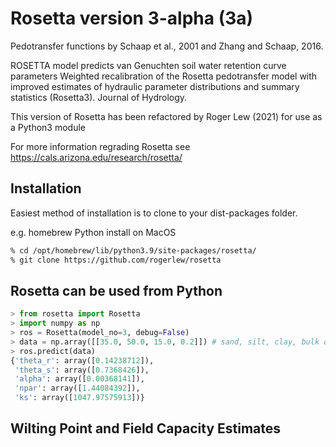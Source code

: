 # Rosetta version 3-alpha (3a) 

Pedotransfer functions by Schaap et al., 2001 and Zhang and Schaap, 2016.

ROSETTA model predicts van Genuchten soil water retention curve parameters 
Weighted recalibration of the Rosetta pedotransfer model with improved estimates of hydraulic parameter 
distributions and summary statistics (Rosetta3). Journal of Hydrology.

This version of Rosetta has been refactored by Roger Lew (2021) for use as a Python3 module

For more information regrading Rosetta see https://cals.arizona.edu/research/rosetta/

## Installation

Easiest method of installation is to clone to your dist-packages folder.


e.g. homebrew Python install on MacOS
```bash
% cd /opt/homebrew/lib/python3.9/site-packages/rosetta/
% git clone https://github.com/rogerlew/rosetta
```

## Rosetta can be used from Python
```python
> from rosetta import Rosetta
> import numpy as np
> ros = Rosetta(model_no=3, debug=False)
> data = np.array([[35.0, 50.0, 15.0, 0.2]]) # sand, silt, clay, bulk density
> ros.predict(data)
{'theta_r': array([0.14238712]), 
 'theta_s': array([0.7368426]), 
 'alpha': array([0.00368141]), 
 'npar': array([1.44084392]), 
 'ks': array([1047.97575913])}
```

## Wilting Point and Field Capacity Estimates
